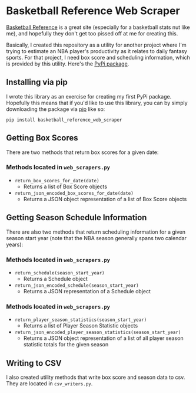 # Basketball Reference Web Scraper
[Basketball Reference](http://www.basketball-reference.com) is a great site (especially for a basketball stats nut like me), and hopefully they don't get too pissed off at me for creating this.

Basically, I created this repository as a utility for another project where I'm trying to estimate an NBA player's productivity as it relates to daily fantasy sports.  For that project, I need box score and scheduling information, which is provided by this utility. Here's the [PyPi package](https://pypi.python.org/pypi/basketball_reference_web_scraper/1.7).

## Installing via pip
I wrote this library as an exercise for creating my first PyPi package.  Hopefully this means that if you'd like to use this library, you can by simply downloading the package via [pip](https://pypi.python.org/pypi/pip) like so:

`pip install basketball_reference_web_scraper`

## Getting Box Scores
There are two methods that return box scores for a given date:

### Methods located in `web_scrapers.py`
* `return_box_scores_for_date(date)`
  * Returns a list of Box Score objects
* `return_json_encoded_box_scores_for_date(date)`
  * Returns a JSON object representation of a list of Box Score objects

## Getting Season Schedule Information
There are also two methods that return scheduling information for a given season start year (note that the NBA season generally spans two calendar years):

### Methods located in `web_scrapers.py`
* `return_schedule(season_start_year)`
  * Returns a Schedule object
* `return_json_encoded_schedule(season_start_year)`
  * Returns a JSON representation of a Schedule object

### Methods located in `web_scrapers.py`
* `return_player_season_statistics(season_start_year)`
  * Returns a list of Player Season Statistic objects
* `return_json_encoded_player_season_statistics(season_start_year)`
  *  Returns a JSON object representation of a list of all player season statistic totals for the given season

## Writing to CSV
I also created utility methods that write box score and season data to csv. They are located in `csv_writers.py`.
